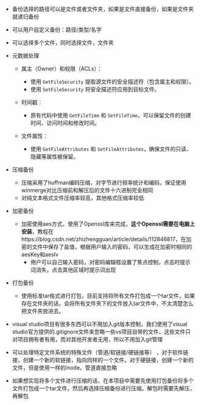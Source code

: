- 备份选择的路径可以是文件或者文件夹，如果是文件直接备份，如果是文件夹就递归备份

- 可以用户自定义备份：路径/类型/名字

- 可以选择多个文件，同时选择文件，文件夹

- 元数据处理

  - 属主（Owner）和权限（ACLs）：

    - 使用 `GetFileSecurity` 提取源文件的安全描述符（包含属主和权限）。
    - 使用 `SetFileSecurity` 将安全描述符应用到目标文件。

  - 时间戳：
    - 原有代码中使用 `GetFileTime` 和 `SetFileTime`，可以保留文件的创建时间、访问时间和修改时间。
  - 文件属性：
    - 使用 `GetFileAttributes` 和 `SetFileAttributes`，确保文件的只读、隐藏等属性被保留。

- 压缩备份

  - 压缩采用了huffman编码压缩，对字节进行频率统计和编码，保证使用winmerge对比压缩前和解压后的文件十六进制完全相同
  - 对纯文本格式文件压缩率较高，其他格式压缩率较低

- 加密备份

  - 加密使用aes方式，使用了Openssl库来完成，**这个Openssl需要在电脑上安装**，教程在https://blog.csdn.net/zhizhengguan/article/details/112846817，在加密的文件中保存了盐值，根据用户输入的密码，可以生成在加密时相同的aesKey和aesIv
    - 用户可以自己输入密码，对密码编辑框设置了焦点控制，点击时提示词消失，点击其他区域时提示词出现

- 打包备份

  - 使用标准tar格式进行打包，目前支持将所有文件打包成一个tar文件，如果存在文件夹的话，会将所有文件夹下的文件放入tar文件中，不太清楚怎么把文件夹放进去。

- visual studio项目有很多东西可以不用加入git版本控制，我们使用了visual studio官方提供的.gitignore文件来忽略一些vs项目自带的文件，这些文件只对项目拥有者有用，而对其他开发者无用，所以不用加入git管理

- 可以处理特定文件系统的特殊文件（管道/软链接/硬链接等）  ，对于软件链接，创建一个新的软链接，指向同样的一个文件。对于硬链接，创建一个新的文件，但是使用一样的inode。管道直接忽略 

- 如果想实现将多个文件进行压缩的话，在本项目中需要先使用打包备份将多个文件打包成一个tar文件，然后再选择压缩备份进行压缩。解包时需要先解压，再解包